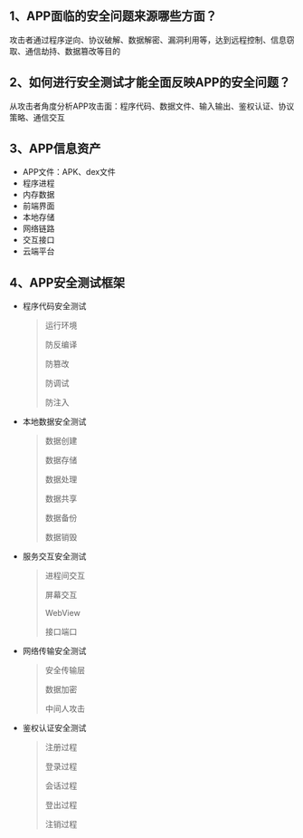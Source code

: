 ## 1、APP面临的安全问题来源哪些方面？

攻击者通过程序逆向、协议破解、数据解密、漏洞利用等，达到远程控制、信息窃取、通信劫持、数据篡改等目的

## 2、如何进行安全测试才能全面反映APP的安全问题？

从攻击者角度分析APP攻击面：程序代码、数据文件、输入输出、鉴权认证、协议策略、通信交互

## 3、APP信息资产

* APP文件：APK、dex文件
* 程序进程
* 内存数据
* 前端界面
* 本地存储
* 网络链路
* 交互接口
* 云端平台

## 4、APP安全测试框架

* 程序代码安全测试

  > 运行环境
  >
  > 防反编译
  >
  > 防篡改
  >
  > 防调试
  >
  > 防注入

* 本地数据安全测试

  > 数据创建
  >
  > 数据存储
  >
  > 数据处理
  >
  > 数据共享
  >
  > 数据备份
  >
  > 数据销毁

* 服务交互安全测试

  > 进程间交互
  >
  > 屏幕交互
  >
  > WebView
  >
  > 接口端口

* 网络传输安全测试

  > 安全传输层
  >
  > 数据加密
  >
  > 中间人攻击

* 鉴权认证安全测试

  > 注册过程
  >
  > 登录过程
  >
  > 会话过程
  >
  > 登出过程
  >
  > 注销过程